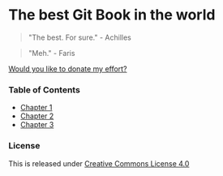 # The best Git Book in the world

> "The best. For sure." - Achilles

> "Meh." - Faris

[Would you like to donate my effort?](https://paypal.me/achillesrasquinha)

### Table of Contents

* [Chapter 1](chapter1)
* [Chapter 2](chapter2)
* [Chapter 3](chapter3)

### License
This is released under [Creative Commons License 4.0](https://creativecommons.org/licenses/by/4.0/legalcode)
